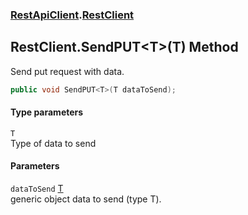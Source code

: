 ### [RestApiClient](./RestApiClient.md 'RestApiClient').[RestClient](./RestApiClient-RestClient.md 'RestApiClient.RestClient')
## RestClient.SendPUT&lt;T&gt;(T) Method
Send put request with data.  
```csharp
public void SendPUT<T>(T dataToSend);
```
#### Type parameters
<a name='RestApiClient-RestClient-SendPUT-T-(T)-T'></a>
`T`  
Type of data to send  
  
#### Parameters
<a name='RestApiClient-RestClient-SendPUT-T-(T)-dataToSend'></a>
`dataToSend` [T](#RestApiClient-RestClient-SendPUT-T-(T)-T 'RestApiClient.RestClient.SendPUT&lt;T&gt;(T).T')  
generic object data to send (type T).  
  
